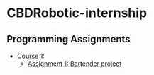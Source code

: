 # CBDRobotic-internship

## Programming Assignments

- Course 1:
  - [Assignment 1: Bartender project](https://github.com/stevenguyen72/CBDRobotic-internship/blob/master/Week_1/Assignment%201_Bartender%20project.ipynb)

  
